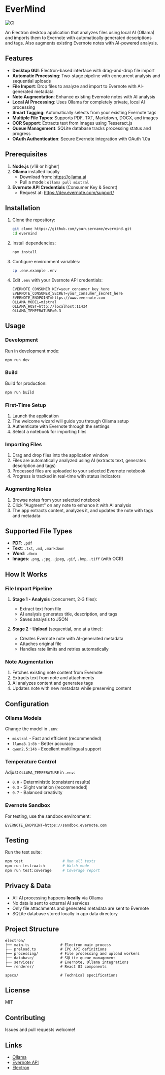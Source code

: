 # EverMind

![CI](https://github.com/jean-bovet/evernote-ai-importer/actions/workflows/ci.yml/badge.svg)

An Electron desktop application that analyzes files using local AI (Ollama) and imports them to Evernote with automatically generated descriptions and tags. Also augments existing Evernote notes with AI-powered analysis.

## Features

- **Desktop GUI**: Electron-based interface with drag-and-drop file import
- **Automatic Processing**: Two-stage pipeline with concurrent analysis and sequential uploads
- **File Import**: Drop files to analyze and import to Evernote with AI-generated metadata
- **Note Augmentation**: Enhance existing Evernote notes with AI analysis
- **Local AI Processing**: Uses Ollama for completely private, local AI processing
- **Smart Tagging**: Automatically selects from your existing Evernote tags
- **Multiple File Types**: Supports PDF, TXT, Markdown, DOCX, and images
- **OCR Support**: Extracts text from images using Tesseract.js
- **Queue Management**: SQLite database tracks processing status and progress
- **OAuth Authentication**: Secure Evernote integration with OAuth 1.0a

## Prerequisites

1. **Node.js** (v18 or higher)
2. **Ollama** installed locally
   - Download from: https://ollama.ai
   - Pull a model: `ollama pull mistral`
3. **Evernote API Credentials** (Consumer Key & Secret)
   - Request at: https://dev.evernote.com/support/

## Installation

1. Clone the repository:
   ```bash
   git clone https://github.com/yourusername/evermind.git
   cd evermind
   ```

2. Install dependencies:
   ```bash
   npm install
   ```

3. Configure environment variables:
   ```bash
   cp .env.example .env
   ```

4. Edit `.env` with your Evernote API credentials:
   ```env
   EVERNOTE_CONSUMER_KEY=your_consumer_key_here
   EVERNOTE_CONSUMER_SECRET=your_consumer_secret_here
   EVERNOTE_ENDPOINT=https://www.evernote.com
   OLLAMA_MODEL=mistral
   OLLAMA_HOST=http://localhost:11434
   OLLAMA_TEMPERATURE=0.3
   ```

## Usage

### Development

Run in development mode:
```bash
npm run dev
```

### Build

Build for production:
```bash
npm run build
```

### First-Time Setup

1. Launch the application
2. The welcome wizard will guide you through Ollama setup
3. Authenticate with Evernote through the settings
4. Select a notebook for importing files

### Importing Files

1. Drag and drop files into the application window
2. Files are automatically analyzed using AI (extracts text, generates description and tags)
3. Processed files are uploaded to your selected Evernote notebook
4. Progress is tracked in real-time with status indicators

### Augmenting Notes

1. Browse notes from your selected notebook
2. Click "Augment" on any note to enhance it with AI analysis
3. The app extracts content, analyzes it, and updates the note with tags and metadata

## Supported File Types

- **PDF**: `.pdf`
- **Text**: `.txt`, `.md`, `.markdown`
- **Word**: `.docx`
- **Images**: `.png`, `.jpg`, `.jpeg`, `.gif`, `.bmp`, `.tiff` (with OCR)

## How It Works

### File Import Pipeline

1. **Stage 1 - Analysis** (concurrent, 2-3 files):
   - Extract text from file
   - AI analysis generates title, description, and tags
   - Saves analysis to JSON

2. **Stage 2 - Upload** (sequential, one at a time):
   - Creates Evernote note with AI-generated metadata
   - Attaches original file
   - Handles rate limits and retries automatically

### Note Augmentation

1. Fetches existing note content from Evernote
2. Extracts text from note and attachments
3. AI analyzes content and generates tags
4. Updates note with new metadata while preserving content

## Configuration

### Ollama Models

Change the model in `.env`:
- `mistral` - Fast and efficient (recommended)
- `llama3.1:8b` - Better accuracy
- `qwen2.5:14b` - Excellent multilingual support

### Temperature Control

Adjust `OLLAMA_TEMPERATURE` in `.env`:
- `0.0` - Deterministic (consistent results)
- `0.3` - Slight variation (recommended)
- `0.7` - Balanced creativity

### Evernote Sandbox

For testing, use the sandbox environment:
```env
EVERNOTE_ENDPOINT=https://sandbox.evernote.com
```

## Testing

Run the test suite:
```bash
npm test                  # Run all tests
npm run test:watch        # Watch mode
npm run test:coverage     # Coverage report
```

## Privacy & Data

- All AI processing happens **locally** via Ollama
- No data is sent to external AI services
- Only file attachments and generated metadata are sent to Evernote
- SQLite database stored locally in app data directory

## Project Structure

```
electron/
├── main.ts              # Electron main process
├── preload.ts           # IPC API definitions
├── processing/          # File processing and upload workers
├── database/            # SQLite queue management
├── services/            # Evernote, Ollama integrations
└── renderer/            # React UI components

specs/                   # Technical specifications
```

## License

MIT

## Contributing

Issues and pull requests welcome!

## Links

- [Ollama](https://ollama.ai)
- [Evernote API](https://dev.evernote.com/doc/)
- [Electron](https://www.electronjs.org/)
